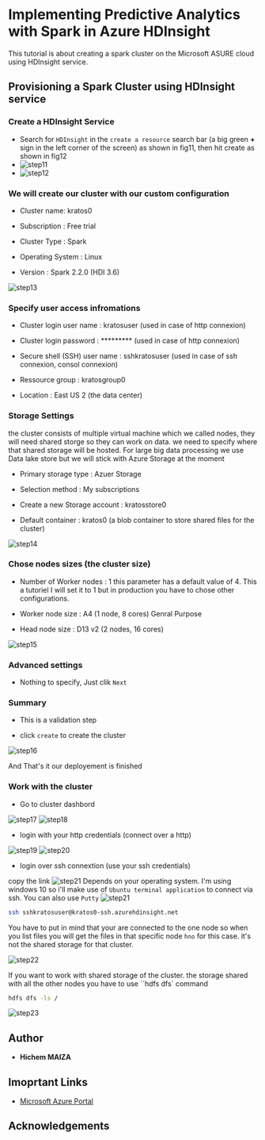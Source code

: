 # Implementing Predictive Analytics with Spark in Azure HDInsight

This tutorial is about creating a spark cluster on the Microsoft ASURE cloud using HDInsight service.

## Provisioning a Spark Cluster using HDInsight service

### Create a HDInsight Service

* Search for `HDInsight` in the `create a resource` search bar (a big green **+** sign in the left corner of the screen) as shown in fig11, then hit create as shown in fig12
* ![step11](img/step11.png)
* ![step12](img/step12.png)

### We will create our cluster with our custom configuration

* Cluster name: kratos0

* Subscription : Free trial

* Cluster Type : Spark

* Operating System : Linux

* Version : Spark 2.2.0 (HDI 3.6)

![step13](img/step13.png)

### Specify user access infromations

* Cluster login user name : kratosuser (used in case of http connexion)

* Cluster login password : ********* (used in case of http connexion)

* Secure shell (SSH) user name : sshkratosuser (used in case of ssh connexion, consol connexion)

* Ressource group : kratosgroup0

* Location : East US 2 (the data center)

### Storage Settings

the cluster consists of multiple virtual machine which we called nodes, they will need shared storge so they can work on data. we need to specify where that shared storage will be hosted. For large big data processing we use Data lake store but we will stick with Azure Storage at the moment

* Primary storage type : Azuer Storage

* Selection method : My subscriptions

* Create a new Storage account : kratosstore0

* Default container : kratos0 (a blob container to store shared files for the cluster)

![step14](img/step14.png)

### Chose nodes sizes (the cluster size)

* Number of Worker nodes : 1 this parameter has a default value of 4. This a tutoriel I will set it to 1 but in production you have to chose other configurations.

* Worker node size : A4 (1 node, 8 cores) Genral Purpose

* Head node size : D13 v2 (2 nodes, 16 cores)

![step15](img/step15.png)

### Advanced settings

* Nothing to specify, Just clik `Next`

### Summary

* This is a validation step

* click  `create` to create the cluster

![step16](img/step16.png)

And That's it our deployement is finished

### Work with the cluster

* Go to cluster dashbord

![step17](img/step17.png)
![step18](img/step18.png)

* login with your http credentials (connect over a http)

![step19](img/step19.png)
![step20](img/step20.png)

* login over ssh connextion (use your ssh credentials)

copy the link
![step21](img/step21.png)
Depends on your operating system. I'm using windows 10 so i'll make use of `Ubuntu terminal application` to connect via ssh. You can also use `Putty`
![step21](img/step21.png)

```sh
ssh sshkratosuser@kratos0-ssh.azurehdinsight.net
```

You have to put in mind that your are connected to the one node so when you list files you will get the files in that specific node `hno` for this case. it's not the shared storage for that cluster.

![step22](img/step22.png)

If you want to work with shared storage of the cluster. the storage shared with all the other nodes you have to use ``hdfs dfs` command

```sh
hdfs dfs -ls /
```

![step23](img/step23.png)

## Author

* **Hichem MAIZA**

## Imoprtant Links

* [Microsoft Azure Portal](www.portal.azure.com/) 

## Acknowledgements
